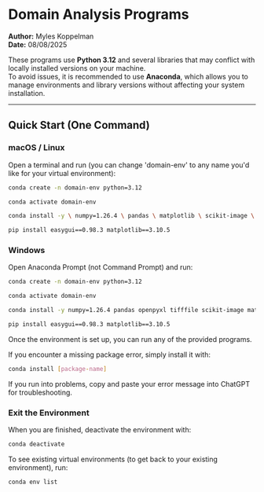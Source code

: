 # Domain Analysis Programs

**Author:** Myles Koppelman  
**Date:** 08/08/2025  

These programs use **Python 3.12** and several libraries that may conflict with locally installed versions on your machine.  
To avoid issues, it is recommended to use **Anaconda**, which allows you to manage environments and library versions without affecting your system installation.

---

## Quick Start (One Command)

### macOS / Linux
Open a terminal and run (you can change 'domain-env' to any name you'd like for your virtual environment):

```bash
conda create -n domain-env python=3.12
```
```bash
conda activate domain-env
```
```bash
conda install -y \ numpy=1.26.4 \ pandas \ matplotlib \ scikit-image \ tifffile \ openpyxl \ imageio \ pyarrow \ scipy \ bottleneck \ tqdm \ pillow \ ipykernel \ seaborn
```
```bash
pip install easygui==0.98.3 matplotlib==3.10.5
```




### Windows
Open Anaconda Prompt (not Command Prompt) and run:

```bash
conda create -n domain-env python=3.12
```
```bash
conda activate domain-env
```
```bash
conda install -y numpy=1.26.4 pandas openpyxl tifffile scikit-image matplotlib tqdm scipy pillow ipykernel seaborn
```
```bash
pip install easygui==0.98.3 matplotlib==3.10.5
```





Once the environment is set up, you can run any of the provided programs.

If you encounter a missing package error, simply install it with:

```bash
conda install [package-name]
```

If you run into problems, copy and paste your error message into ChatGPT for troubleshooting.

### Exit the Environment
When you are finished, deactivate the environment with:
```bash
conda deactivate
```

To see existing virtual environments (to get back to your existing environment), run:
```bash
conda env list
```
